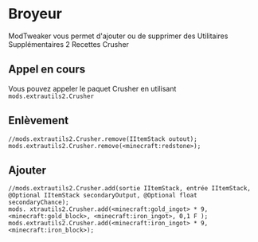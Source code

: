 # Broyeur

ModTweaker vous permet d'ajouter ou de supprimer des Utilitaires Supplémentaires 2 Recettes Crusher

## Appel en cours

Vous pouvez appeler le paquet Crusher en utilisant `mods.extrautils2.Crusher`

## Enlèvement

```zenscript
//mods.extrautils2.Crusher.remove(IItemStack outout);
mods.extrautils2.Crusher.remove(<minecraft:redstone>);
```

## Ajouter

```zenscript
//mods.extrautils2.Crusher.add(sortie IItemStack, entrée IItemStack, @Optional IItemStack secondaryOutput, @Optional float secondaryChance);
mods. xtrautils2.Crusher.add(<minecraft:gold_ingot> * 9, <minecraft:gold_block>, <minecraft:iron_ingot>, 0,1 F );
mods.extrautils2.Crusher.add(<minecraft:iron_ingot> * 9, <minecraft:iron_block>);
```